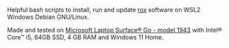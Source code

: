 Helpful bash scripts to install, run and update
[rox](https://github.com/bewelcome/rox) software
on WSL2 Windows Debian GNU/Linux.

Made and tested on [Microsoft Laptop Surface® Go - model 1943](https://support.microsoft.com/en-us/topic/surface-laptop-go-1st-gen-specs-and-features-962fdfc3-9771-e5d0-e86e-8e9c2119b411) with Intel® Core™ i5, 64GB SSD, 4 GB RAM and Windows 11 Home.
